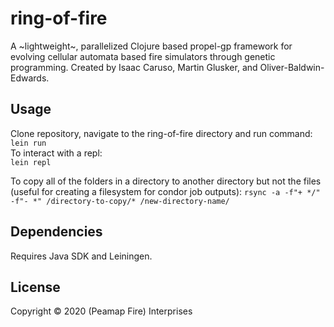 # ring-of-fire

A ~lightweight~, parallelized Clojure based propel-gp framework for evolving cellular automata based fire simulators through genetic programming. Created by Isaac Caruso, Martin Glusker, and Oliver-Baldwin-Edwards.

## Usage

Clone repository, navigate to the ring-of-fire directory and run command: <br />
`lein run`<br />
To interact with a repl: <br />
`lein repl`

To copy all of the folders in a directory to another directory but not the files (useful for creating a filesystem for condor job outputs): 
`rsync -a -f"+ */" -f"- *" /directory-to-copy/* /new-directory-name/`

## Dependencies

Requires Java SDK and Leiningen. 

## License

Copyright © 2020 (Peamap Fire) Interprises


